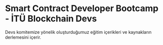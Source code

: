 # Smart Contract Developer Bootcamp - İTÜ Blockchain Devs

Devs komitemize yönelik oluşturduğumuz eğitim içerikleri ve kaynakların derlemesini içerir.